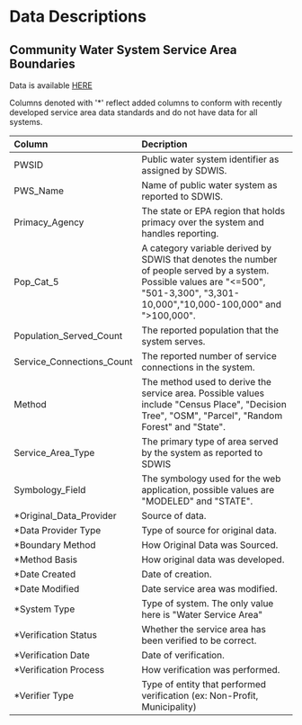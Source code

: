 
# Data Descriptions

## Community Water System Service Area Boundaries

Data is available [HERE](https://epa.maps.arcgis.com/home/item.html?id=80c6912ef14f46e480f5afd807767b4b)

Columns denoted with '*' reflect added columns to conform with recently developed service area data standards and do not have data for all systems.

| Column | Decription |
|:------ | :--------- |
| PWSID  | Public water system identifier as assigned by SDWIS. |
| PWS_Name | Name of public water system as reported to SDWIS. |
| Primacy_Agency | The state or EPA region that holds primacy over the system and handles reporting. |
| Pop_Cat_5 | A category variable derived by SDWIS that denotes the number of people served by a system. Possible values are "<=500", "501-3,300", "3,301-10,000","10,000-100,000" and ">100,000". |
| Population_Served_Count | The reported population that the system serves. |
| Service_Connections_Count | The reported number of service connections in the system. |
| Method | The method used to derive the service area. Possible values include "Census Place", "Decision Tree", "OSM", "Parcel", "Random Forest" and "State". |
| Service_Area_Type | The primary type of area served by the system as reported to SDWIS |
| Symbology_Field | The symbology used for the web application, possible values are "MODELED" and "STATE". |
| *Original_Data_Provider | Source of data. |
| *Data Provider Type | Type of source for original data. |
| *Boundary Method | How Original Data was Sourced. |
| *Method Basis | How original data was developed. |
| *Date Created | Date of creation. |
| *Date Modified | Date service area was modified. |
| *System Type | Type of system. The only value here is "Water Service Area" |
| *Verification Status | Whether the service area has been verified to be correct. |
| *Verification Date | Date of verification. |
| *Verification Process | How verification was performed. |
| *Verifier Type | Type of entity that performed verification (ex: Non-Profit, Municipality) |